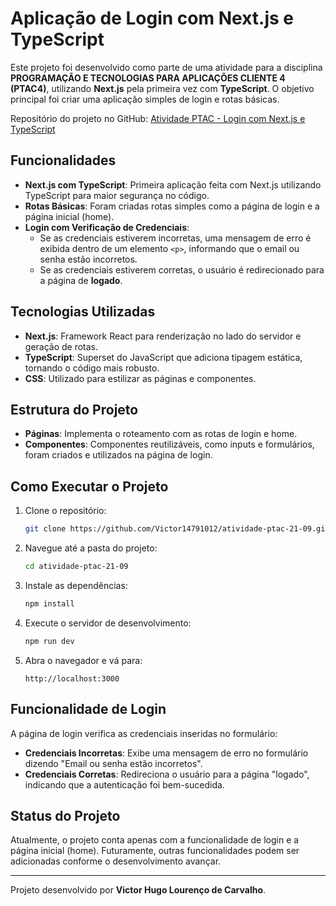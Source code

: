 
# Aplicação de Login com Next.js e TypeScript

Este projeto foi desenvolvido como parte de uma atividade para a disciplina **PROGRAMAÇÃO E TECNOLOGIAS PARA APLICAÇÕES CLIENTE 4 (PTAC4)**, utilizando **Next.js** pela primeira vez com **TypeScript**. O objetivo principal foi criar uma aplicação simples de login e rotas básicas.

Repositório do projeto no GitHub: [Atividade PTAC - Login com Next.js e TypeScript](https://github.com/Victor14791012/atividade-ptac-21-09)

## Funcionalidades

- **Next.js com TypeScript**: Primeira aplicação feita com Next.js utilizando TypeScript para maior segurança no código.
- **Rotas Básicas**: Foram criadas rotas simples como a página de login e a página inicial (home).
- **Login com Verificação de Credenciais**: 
  - Se as credenciais estiverem incorretas, uma mensagem de erro é exibida dentro de um elemento `<p>`, informando que o email ou senha estão incorretos.
  - Se as credenciais estiverem corretas, o usuário é redirecionado para a página de **logado**.
  
## Tecnologias Utilizadas

- **Next.js**: Framework React para renderização no lado do servidor e geração de rotas.
- **TypeScript**: Superset do JavaScript que adiciona tipagem estática, tornando o código mais robusto.
- **CSS**: Utilizado para estilizar as páginas e componentes.

## Estrutura do Projeto

- **Páginas**: Implementa o roteamento com as rotas de login e home.
- **Componentes**: Componentes reutilizáveis, como inputs e formulários, foram criados e utilizados na página de login.
  
## Como Executar o Projeto

1. Clone o repositório:
   ```bash
   git clone https://github.com/Victor14791012/atividade-ptac-21-09.git
   ```

2. Navegue até a pasta do projeto:
   ```bash
   cd atividade-ptac-21-09
   ```

3. Instale as dependências:
   ```bash
   npm install
   ```

4. Execute o servidor de desenvolvimento:
   ```bash
   npm run dev
   ```

5. Abra o navegador e vá para:
   ```
   http://localhost:3000
   ```

## Funcionalidade de Login

A página de login verifica as credenciais inseridas no formulário:

- **Credenciais Incorretas**: Exibe uma mensagem de erro no formulário dizendo "Email ou senha estão incorretos".
- **Credenciais Corretas**: Redireciona o usuário para a página "logado", indicando que a autenticação foi bem-sucedida.

## Status do Projeto

Atualmente, o projeto conta apenas com a funcionalidade de login e a página inicial (home). Futuramente, outras funcionalidades podem ser adicionadas conforme o desenvolvimento avançar.

---

Projeto desenvolvido por **Victor Hugo Lourenço de Carvalho**.
